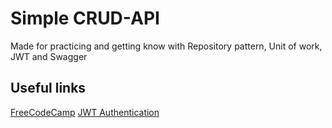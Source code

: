 # Simple CRUD-API
 Made for practicing and getting know with Repository pattern, Unit of work, JWT and Swagger 
## Useful links
[FreeCodeCamp](https://medium.freecodecamp.org/an-awesome-guide-on-how-to-build-restful-apis-with-asp-net-core-87b818123e28?fbclid=IwAR1dDMoMg2FXdMmnqlrcwUVWNviDRB2S7TyYtAv9nniirOH7erXauW_oCSQ)
[JWT Authentication](https://garywoodfine.com/asp-net-core-2-2-jwt-authentication-tutorial/)
